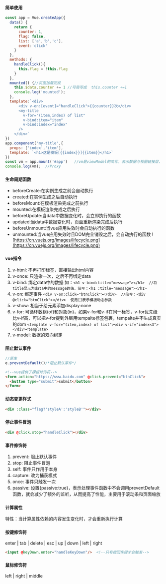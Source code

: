 ### `简单使用`
```js
const app = Vue.createApp({
  data() {
    return {
      counter: 1,
      flag: false,
      list: ['a','b','c'],
      event:'click'
    }
  },
  methods: {
    handleClick(){
      this.flag = !this.flag
    }
  },
  mounted() {//页面加载完成
    this.$data.counter += 1 //可简写成  this.counter +=1
    console.log('mounted');
  },
  template:`<div>
      <div v-on:[event]="handleClick">{{counter}}次</div>
      <my-title 
        v-for="(item,index) of list"
        v-bind:item="item"
        v-bind:index="index"
      />
    </div>`
})
app.component('my-title',{
  props: ['index','item'],
  template: `<h1>这是模板[{{index}}]{{item}}</h1>`
})
const vm = app.mount('#app')   //vm是viewModel的简写，表示数据与视图链接层，这部分vue自动帮你做了
console.log(vm);  //Proxy
```

### `生命周期函数`
* beforeCreate:在实例生成之前会自动执行
* created:在实例生成之后自动执行
* beforeMount:在模板渲染完成之前执行
* mounted:在模板渲染完成之后执行
* beforeUpdate:当data中数据变化时，会立即执行的函数
* updated:当data中数据变化时，页面重新渲染完成后执行
* beforeUnmount:当vue应用失效时会自动执行的函数
* unmounted:当vue应用失效时且DOM完全销毁之后，会自动执行的函数
![https://cn.vuejs.org/images/lifecycle.png](https://cn.vuejs.org/images/lifecycle.png)

### `vue指令`
1. v-html: 不再打印标签，直接输出html内容
2. v-once: 只渲染一次，之后不再绑定data
3. v-bind: 绑定data中的数据 如：`<h1 v-bind:title="message"></h1>  //将title显示为data中的message的值，简写：<h1 :title="message"></h1>`
4. v-on: 绑定事件 `<div v-on:click="btnClick"></div>  //简写：<div @click="btnClick"></div>  使用[]表示模板动态参数`
5. v-show: 相当于给元素添加display:none
6. v-for: 可循环数组(of)和对象(in)，如果v-for和v-if在同一标签，v-for优先级比v-if高，可以把v-for提到外层用tempalte标签包裹，tempalte并不生成真实的dom
   `<template v-for="(item,index) of list"><div v-if="index<3"></div><template>`
7. v-model: 数据的双向绑定

### `阻止默认事件`
```js
//原生
e.preventDefault()/*阻止默认事件*/
```
```html
<!--vue提供了模板修饰符-->
<form action="https://www.baidu.com" @click.prevent="btnClick">
  <button type="submit">submit</button>  
</form>
```

### `动态变更样式`
```html
<div :class="flag?'styleA':'styleB'"></div>

```
### `停止事件冒泡`
```html
<div @click.stop="handleClick"></div>
```
### `事件修饰符`
1. prevent: 阻止默认事件
2. stop: 阻止事件冒泡
3. self: 事件只作用于本身
4. capture: 改为捕获模式
5. once: 事件只触发一次
6. passive: 设置{passive:true}，表示处理事件函数中不会调用preventDefault函数，就会减少了额外的监听，从而提高了性能，主要用于滚动条和页面缩放

### `计算属性`
特性：当计算属性依赖的内容发生变化时，才会重新执行计算

### `按键修饰符`
enter | tab | delete | esc | up | down | left | right
```html
<input @keyDown.enter="handleKeyDown"/>  <!--只有按回车键才会触发-->
```
### `鼠标修饰符`
left | right | middle